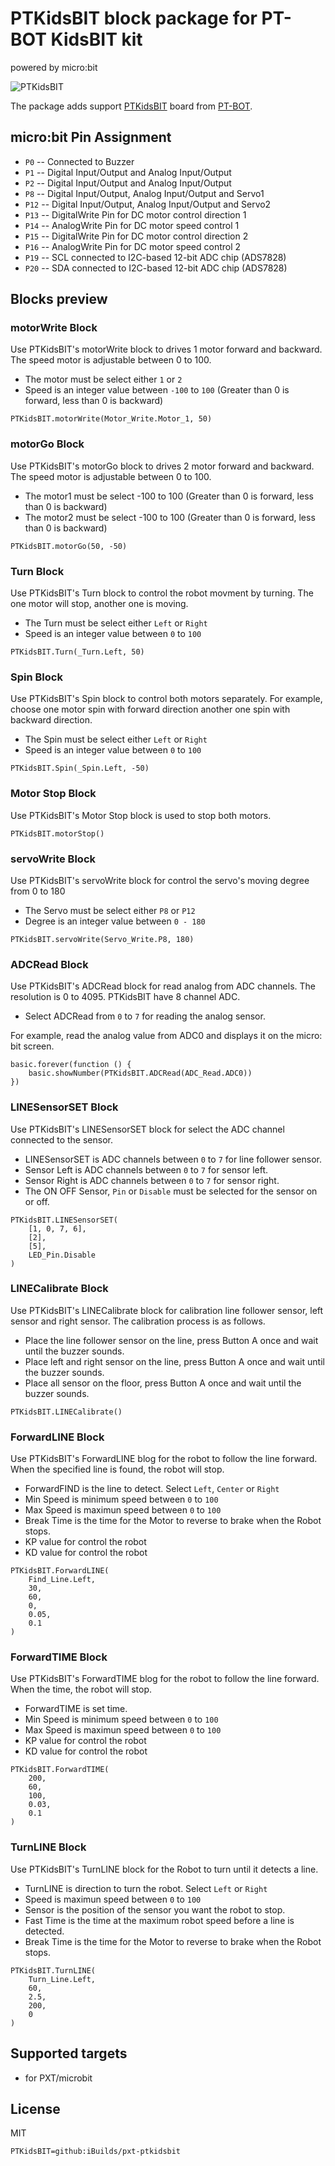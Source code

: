 # PTKidsBIT block package for PT-BOT KidsBIT kit

powered by micro:bit

![PTKidsBIT](https://raw.githubusercontent.com/iBuilds/pxt-PTKidsBIT/master/big_icon.png)

The package adds support [PTKidsBIT](https://ptbot.medium.com/pt-bot-kidsbit-aa923a5caeaa) board from [PT-BOT](https://web.facebook.com/LPRobotics).

## micro:bit Pin Assignment

* ``P0``  -- Connected to Buzzer
* ``P1``  -- Digital Input/Output and Analog Input/Output
* ``P2``  -- Digital Input/Output and Analog Input/Output
* ``P8``  -- Digital Input/Output, Analog Input/Output and Servo1
* ``P12`` -- Digital Input/Output, Analog Input/Output and Servo2
* ``P13`` -- DigitalWrite Pin for DC motor control direction 1
* ``P14`` -- AnalogWrite Pin for DC motor speed control 1
* ``P15`` -- DigitalWrite Pin for DC motor control direction 2
* ``P16`` -- AnalogWrite Pin for DC motor speed control 2
* ``P19`` -- SCL connected to I2C-based 12-bit ADC chip (ADS7828)
* ``P20`` -- SDA connected to I2C-based 12-bit ADC chip (ADS7828)

## Blocks preview

### motorWrite Block

Use PTKidsBIT's motorWrite block to drives 1 motor forward and backward. The speed motor is adjustable between 0 to 100.

* The motor must be select either `1` or `2`
* Speed is an integer value between `-100` to `100` (Greater than 0 is forward, less than 0 is backward)

```blocks
PTKidsBIT.motorWrite(Motor_Write.Motor_1, 50)
```

### motorGo Block

Use PTKidsBIT's motorGo block to drives 2 motor forward and backward. The speed motor is adjustable between 0 to 100.

* The motor1 must be select -100 to 100 (Greater than 0 is forward, less than 0 is backward)
* The motor2 must be select -100 to 100 (Greater than 0 is forward, less than 0 is backward)

```blocks
PTKidsBIT.motorGo(50, -50)
```

### Turn Block

Use PTKidsBIT's Turn block to control the robot movment by turning. The one motor will stop, another one is moving.

* The Turn must be select either `Left` or `Right`
* Speed is an integer value between `0` to `100`

```blocks
PTKidsBIT.Turn(_Turn.Left, 50)
```

### Spin Block

Use PTKidsBIT's Spin block to control both motors separately. For example, choose one motor spin with forward direction another one spin with backward direction.

* The Spin must be select either `Left` or `Right`
* Speed is an integer value between `0` to `100`

```blocks
PTKidsBIT.Spin(_Spin.Left, -50)
```

### Motor Stop Block 

Use PTKidsBIT's Motor Stop block is used to stop both motors.

```blocks
PTKidsBIT.motorStop()
```

### servoWrite Block

Use PTKidsBIT's servoWrite block for control the servo's moving degree from 0 to 180

* The Servo must be select either `P8` or `P12`
* Degree is an integer value between `0 - 180`

```blocks
PTKidsBIT.servoWrite(Servo_Write.P8, 180)
```

### ADCRead Block

Use PTKidsBIT's ADCRead block for read analog from ADC channels. The resolution is 0 to 4095. PTKidsBIT have 8 channel ADC.

* Select ADCRead from `0` to `7` for reading the analog sensor.

For example, read the analog value from ADC0 and displays it on the micro: bit screen.

```blocks
basic.forever(function () {
    basic.showNumber(PTKidsBIT.ADCRead(ADC_Read.ADC0))
})
```

### LINESensorSET Block

Use PTKidsBIT's LINESensorSET block for select the ADC channel connected to the sensor.

* LINESensorSET is ADC channels between `0` to `7` for line follower sensor.
* Sensor Left is ADC channels between `0` to `7` for sensor left.
* Sensor Right is ADC channels between `0` to `7` for sensor right.
* The ON OFF Sensor, `Pin` or `Disable` must be selected for the sensor on or off.

```blocks
PTKidsBIT.LINESensorSET(
    [1, 0, 7, 6],
    [2],
    [5],
    LED_Pin.Disable
)
```

### LINECalibrate Block

Use PTKidsBIT's LINECalibrate block for calibration line follower sensor, left sensor and right sensor. The calibration process is as follows.

* Place the line follower sensor on the line, press Button A once and wait until the buzzer sounds.
* Place left and right sensor on the line, press Button A once and wait until the buzzer sounds.
* Place all sensor on the floor, press Button A once and wait until the buzzer sounds.

```blocks
PTKidsBIT.LINECalibrate()
```

### ForwardLINE Block

Use PTKidsBIT's ForwardLINE blog for the robot to follow the line forward. When the specified line is found, the robot will stop. 

* ForwardFIND is the line to detect. Select `Left`, `Center` or `Right`
* Min Speed is minimum speed between `0` to `100`
* Max Speed is maximun speed between `0` to `100`
* Break Time is the time for the Motor to reverse to brake when the Robot stops.
* KP value for control the robot
* KD value for control the robot

```blocks
PTKidsBIT.ForwardLINE(
    Find_Line.Left,
    30,
    60,
    0,
    0.05,
    0.1
)
```

### ForwardTIME Block

Use PTKidsBIT's ForwardTIME blog for the robot to follow the line forward. When the time, the robot will stop. 

* ForwardTIME is set time.
* Min Speed is minimum speed between `0` to `100`
* Max Speed is maximun speed between `0` to `100`
* KP value for control the robot
* KD value for control the robot

```blocks
PTKidsBIT.ForwardTIME(
    200,
    60,
    100,
    0.03,
    0.1
)
```

### TurnLINE Block

Use PTKidsBIT's TurnLINE block for the Robot to turn until it detects a line.

* TurnLINE is direction to turn the robot. Select `Left` or `Right`
* Speed is maximun speed between `0` to `100`
* Sensor is the position of the sensor you want the robot to stop.
* Fast Time is the time at the maximum robot speed before a line is detected.
* Break Time is the time for the Motor to reverse to brake when the Robot stops.

```blocks
PTKidsBIT.TurnLINE(
    Turn_Line.Left,
    60,
    2.5,
    200,
    0
)
```

## Supported targets

* for PXT/microbit

## License

MIT

```package
PTKidsBIT=github:iBuilds/pxt-ptkidsbit
```
